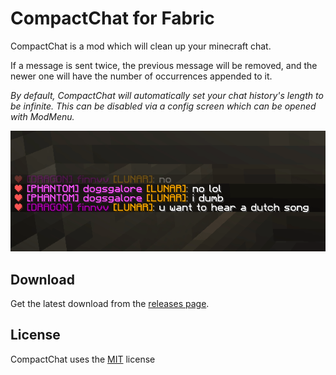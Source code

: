 # CompactChat for Fabric

CompactChat is a mod which will clean up your minecraft chat.

If a message is sent twice, the previous message will be removed, and the newer one will have the number of occurrences appended to it.

*By default, CompactChat will automatically set your chat history's length to be infinite. This can be disabled via a config screen which can be opened with ModMenu.*

![image](./.github/preview.gif)

## Download

Get the latest download from the [releases page](https://github.com/cbyrneee/CompactChat/releases).

## License

CompactChat uses the [MIT](https://choosealicense.com/licenses/mit/) license
